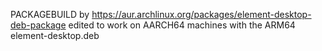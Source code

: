 PACKAGEBUILD by https://aur.archlinux.org/packages/element-desktop-deb-package
edited to work on AARCH64 machines with the ARM64 element-desktop.deb

